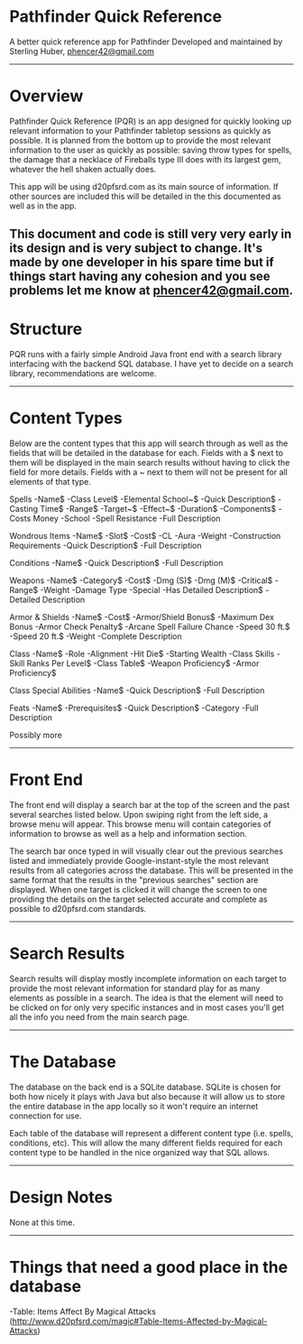 # Pathfinder Quick Reference
A better quick reference app for Pathfinder
Developed and maintained by Sterling Huber, phencer42@gmail.com

----------------------------------------------------
# Overview

Pathfinder Quick Reference (PQR) is an app designed for quickly looking up relevant information to your Pathfinder tabletop sessions as quickly as possible. It is planned from the bottom up to provide the most relevant information to the user as quickly as possible: saving throw types for spells, the damage that a necklace of Fireballs type III does with its largest gem, whatever the hell shaken actually does.

This app will be using d20pfsrd.com as its main source of information. If other sources are included this will be detailed in the this documented as well as in the app.

This document and code is still very very early in its design and is very subject to change. It's made by one developer in his spare time but if things start having any cohesion and you see problems let me know at phencer42@gmail.com.
----------------------------------------------------
# Structure

PQR runs with a fairly simple Android Java front end with a search library interfacing with the backend SQL database. I have yet to decide on a search library, recommendations are welcome.

----------------------------------------------------
# Content Types

Below are the content types that this app will search through as well as the fields that will be detailed in the database for each. Fields with a $ next to them will be displayed in the main search results without having to click the field for more details. Fields with a ~ next to them will not be present for all elements of that type.

Spells
-Name$
-Class Level$
-Elemental School~$
-Quick Description$
-Casting Time$
-Range$
-Target~$
-Effect~$
-Duration$
-Components$
-Costs Money
-School
-Spell Resistance
-Full Description

Wondrous Items
-Name$
-Slot$
-Cost$
-CL
-Aura
-Weight
-Construction Requirements
-Quick Description$
-Full Description

Conditions
-Name$
-Quick Description$
-Full Description

Weapons
-Name$
-Category$
-Cost$
-Dmg (S)$
-Dmg (M)$
-Critical$
-Range$
-Weight
-Damage Type
-Special
-Has Detailed Description$
-Detailed Description

Armor & Shields
-Name$
-Cost$
-Armor/Shield Bonus$
-Maximum Dex Bonus
-Armor Check Penalty$
-Arcane Spell Failure Chance
-Speed 30 ft.$
-Speed 20 ft.$
-Weight
-Complete Description

Class
-Name$
-Role
-Alignment
-Hit Die$
-Starting Wealth
-Class Skills
-Skill Ranks Per Level$
-Class Table$
-Weapon Proficiency$
-Armor Proficiency$

Class Special Abilities
-Name$
-Quick Description$
-Full Description

Feats
-Name$
-Prerequisites$
-Quick Description$
-Category
-Full Description

Possibly more

----------------------------------------------------
# Front End

The front end will display a search bar at the top of the screen and the past several searches listed below. Upon swiping right from the left side, a browse menu will appear. This browse menu will contain categories of information to browse as well as a help and information section.

The search bar once typed in will visually clear out the previous searches listed and immediately provide Google-instant-style the most relevant results from all categories across the database. This will be presented in the same format that the results in the "previous searches" section are displayed. When one target is clicked it will change the screen to one providing the details on the target selected accurate and complete as possible to d20pfsrd.com standards.

----------------------------------------------------
# Search Results

Search results will display mostly incomplete information on each target to provide the most relevant information for standard play for as many elements as possible in a search. The idea is that the element will need to be clicked on for only very specific instances and in most cases you'll get all the info you need from the main search page.

----------------------------------------------------
# The Database

The database on the back end is a SQLite database. SQLite is chosen for both how nicely it plays with Java but also because it will allow us to store the entire database in the app locally so it won't require an internet connection for use.

Each table of the database will represent a different content type (i.e. spells, conditions, etc). This will allow the many different fields required for each content type to be handled in the nice organized way that SQL allows.

----------------------------------------------------
# Design Notes

None at this time.

----------------------------------------------------
# Things that need a good place in the database

-Table: Items Affect By Magical Attacks (http://www.d20pfsrd.com/magic#Table-Items-Affected-by-Magical-Attacks)
